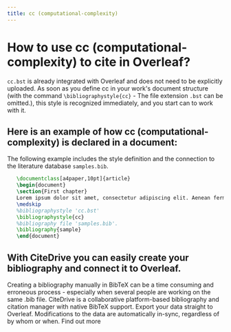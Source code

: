 ```yaml
---
title: cc (computational-complexity)
---
```


# How to use cc (computational-complexity) to cite in Overleaf? 
`cc.bst` is already integrated with Overleaf and does not need to be explicitly uploaded. As soon as you define cc in your work's document structure (with the command `\bibliographystyle{cc}` - The file extension `.bst` can be omitted.), this style is recognized immediately, and you start can to work with it.

## Here is an example of how cc (computational-complexity) is declared in a document:
The following example includes the style definition and the connection to the literature database `samples.bib`.
```tex
   \documentclass[a4paper,10pt]{article}
   \begin{document}
   \section{First chapter}
   Lorem ipsum dolor sit amet, consectetur adipiscing elit. Aenean fermentum justo massa, ut maximus mauris sodales et. Aenean vel elit a erat rhoncus pharetra.
   \medskip
   %bibliographystyle 'cc.bst'
   \bibliographystyle{cc}
   %bibliography file 'samples.bib'.
   \bibliography{sample}
   \end{document}
```

## With CiteDrive you can easily create your bibliography and connect it to Overleaf. 
Creating a bibliography manually in BibTeX can be a time consuming and erroneous process - especially when several people are working on the same .bib file. CiteDrive is a collaborative platform-based bibliography and citation manager with native BibTeX support. Export your data straight to Overleaf. Modifications to the data are automatically in-sync, regardless of by whom or when. Find out more